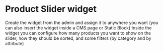 Product Slider widget
================
Create the widget from the admin and assign it to anywhere you want (you can also insert the widget inside a CMS page or Static Block)
Inside the widget you can configure how many products you want to show on the slider, how they should be sorted, and some filters (by category and by attribute)

